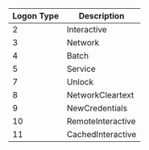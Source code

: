 | Logon Type | Description       |
| ---------- | ----------------- |
| 2          | Interactive       |
| 3          | Network           |
| 4          | Batch             |
| 5          | Service           |
| 7          | Unlock            |
| 8          | NetworkCleartext  |
| 9          | NewCredentials    |
| 10         | RemoteInteractive |
| 11         | CachedInteractive |




